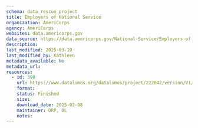 ```yaml
---
schema: data_rescue_project 
title: Employers of National Service
organization: AmeriCorps
agency: AmeriCorps
websites: data.americorps.gov
data_source: https://data.americorps.gov/National-Service/Employers-of-National-Service/c88b-pc22
description: 
last_modified: 2025-03-10
last_modified_by: Kathleen
metadata_available: No
metadata_url: 
resources:
  - id: 390
    url: https://www.datalumos.org/datalumos/project/222042/version/V1/view
    format: 
    status: Finished
    size: 
    download_date: 2025-03-08
    maintainer: DRP, DL
    notes: 
---
```

